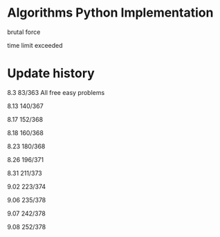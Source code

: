 Algorithms Python Implementation
=====================================

brutal force

time limit exceeded


Update history
=====================================
8.3    83/363 All free easy problems  

8.13   140/367 

8.17   152/368

8.18   160/368

8.23   180/368

8.26   196/371

8.31   211/373

9.02   223/374

9.06   235/378

9.07   242/378

9.08   252/378
